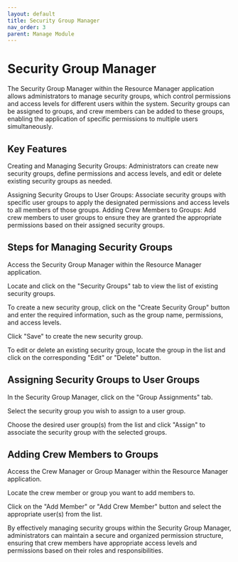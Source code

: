 ```yaml
---
layout: default
title: Security Group Manager
nav_order: 3
parent: Manage Module
---
```


Security Group Manager
========================
The Security Group Manager within the Resource Manager application allows administrators to manage security groups, which control permissions and access levels for different users within the system. Security groups can be assigned to groups, and crew members can be added to these groups, enabling the application of specific permissions to multiple users simultaneously.

## Key Features

Creating and Managing Security Groups: Administrators can create new security groups, define permissions and access levels, and edit or delete existing security groups as needed.

Assigning Security Groups to User Groups: Associate security groups with specific user groups to apply the designated permissions and access levels to all members of those groups.
Adding Crew Members to Groups: Add crew members to user groups to ensure they are granted the appropriate permissions based on their assigned security groups.

## Steps for Managing Security Groups

Access the Security Group Manager within the Resource Manager application.

Locate and click on the "Security Groups" tab to view the list of existing security groups.

To create a new security group, click on the "Create Security Group" button and enter the required information, such as the group name, permissions, and access levels.

Click "Save" to create the new security group.

To edit or delete an existing security group, locate the group in the list and click on the corresponding "Edit" or "Delete" button.

## Assigning Security Groups to User Groups

In the Security Group Manager, click on the "Group Assignments" tab.

Select the security group you wish to assign to a user group.

Choose the desired user group(s) from the list and click "Assign" to associate the security group with the selected groups.

## Adding Crew Members to Groups

Access the Crew Manager or Group Manager within the Resource Manager application.

Locate the crew member or group you want to add members to.

Click on the "Add Member" or "Add Crew Member" button and select the appropriate user(s) from the list.

By effectively managing security groups within the Security Group Manager, administrators can maintain a secure and organized permission structure, ensuring that crew members have appropriate access levels and permissions based on their roles and responsibilities.

